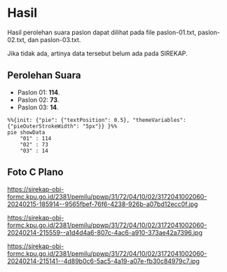 # Hasil

Hasil perolehan suara paslon dapat dilihat pada file paslon-01.txt, paslon-02.txt, dan paslon-03.txt.

Jika tidak ada, artinya data tersebut belum ada pada SIREKAP.

## Perolehan Suara

 * Paslon 01: **114**.
 * Paslon 02: **73**.
 * Paslon 03: **14**.

```mermaid
%%{init: {"pie": {"textPosition": 0.5}, "themeVariables": {"pieOuterStrokeWidth": "5px"}} }%%
pie showData
    "01" : 114
    "02" : 73
    "03" : 14
```
## Foto C Plano

https://sirekap-obj-formc.kpu.go.id/2381/pemilu/ppwp/31/72/04/10/02/3172041002060-20240215-185914--9565fbef-76f6-4238-926b-a07bd12ecc0f.jpg

https://sirekap-obj-formc.kpu.go.id/2381/pemilu/ppwp/31/72/04/10/02/3172041002060-20240214-215559--a1d4d4a6-807c-4ac6-a910-373ae42a7396.jpg

https://sirekap-obj-formc.kpu.go.id/2381/pemilu/ppwp/31/72/04/10/02/3172041002060-20240214-215141--4d89b0c6-5ac5-4a19-a07e-fb30c84979c7.jpg

